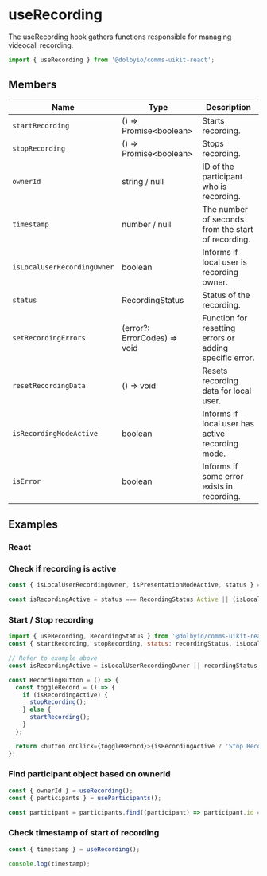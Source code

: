 # useRecording

The useRecording hook gathers functions responsible for managing videocall recording.

```javascript
import { useRecording } from '@dolbyio/comms-uikit-react';
```

## Members

| Name                        | Type                         | Description                                             |
| --------------------------- | ---------------------------- | ------------------------------------------------------- |
| `startRecording`            | () => Promise\<boolean\>     | Starts recording.                                       |
| `stopRecording`             | () => Promise\<boolean\>     | Stops recording.                                        |
| `ownerId`                   | string / null                | ID of the participant who is recording.                 |
| `timestamp`                 | number / null                | The number of seconds from the start of recording.      |
| `isLocalUserRecordingOwner` | boolean                      | Informs if local user is recording owner.               |
| `status`                    | RecordingStatus              | Status of the recording.                                |
| `setRecordingErrors`        | (error?: ErrorCodes) => void | Function for resetting errors or adding specific error. |
| `resetRecordingData`        | () => void                   | Resets recording data for local user.                   |
| `isRecordingModeActive`     | boolean                      | Informs if local user has active recording mode.        |
| `isError`                   | boolean                      | Informs if some error exists in recording.              |

## Examples

### React

### Check if recording is active

```javascript
const { isLocalUserRecordingOwner, isPresentationModeActive, status } = useRecording();

const isRecordingActive = status === RecordingStatus.Active || (isLocalUserRecordingOwner && isRecordingModeActive);
```

### Start / Stop recording

```javascript
import { useRecording, RecordingStatus } from '@dolbyio/comms-uikit-react';
const { startRecording, stopRecording, status: recordingStatus, isLocalUserRecordingOwner } = useRecording();

// Refer to example above
const isRecordingActive = isLocalUserRecordingOwner || recordingStatus === RecordingStatus.Active;

const RecordingButton = () => {
  const toggleRecord = () => {
    if (isRecordingActive) {
      stopRecording();
    } else {
      startRecording();
    }
  };

  return <button onClick={toggleRecord}>{isRecordingActive ? 'Stop Recording' : 'Start Recording'}</button>;
};
```

### Find participant object based on ownerId

```javascript
const { ownerId } = useRecording();
const { participants } = useParticipants();

const participant = participants.find((participant) => participant.id === ownerId);
```

### Check timestamp of start of recording

```javascript
const { timestamp } = useRecording();

console.log(timestamp);
```
